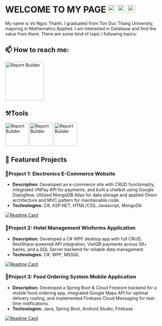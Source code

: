 # WELCOME TO MY PAGE <img src="https://github.com/user-attachments/assets/18de200d-2101-4bc2-97ee-8a8534c850ce" width="25" height="25" alt="GIF"> <img src="https://github.com/user-attachments/assets/18de200d-2101-4bc2-97ee-8a8534c850ce" width="25" height="25" alt="GIF"> <img src="https://github.com/user-attachments/assets/18de200d-2101-4bc2-97ee-8a8534c850ce" width="25" height="25" alt="GIF">

My name is Vo Ngoc Thanh. I graduated from Ton Duc Thang University, majoring in Mathematics Applied. I am interested in Database and find the value from there. There are some kind of topic I following topics:
## 📫 How to reach me:

[<img src="https://github.com/user-attachments/assets/9a7d2769-e950-4680-b1ba-f96968251a1e" width="125" height="125" alt="Report Builder">](mailto:vothanh023@gmail.com)


## ⚒️Tools
<img src="https://github.com/user-attachments/assets/d591694d-bc6a-4e50-b933-c864d84c7121" width="75" height="75" alt="Report Builder"> 

<img src="https://github.com/user-attachments/assets/fc88be57-6e27-42e1-826c-d100cc3918c2" width="75" height="75" alt="Report Builder">

<img src="https://github.com/user-attachments/assets/666620dc-f697-41c8-974d-b5d43f52fe7b" width="75" height="75" alt="Report Builder">



## 📝 Featured Projects

### 📜Project 1: Electronics E-Commerce Website
- **Description:** Developed an e-commerce site with CRUD functionality, integrated VNPay API for payments, and built a chatbot using Google Dialogflow. Utilized MongoDB Atlas for data storage and applied Onion architecture and MVC pattern for maintainable code.
- **Technologies:** C#, ASP.NET, HTML/CSS, Javascript, MongoDb

[![Readme Card](https://github-readme-stats.vercel.app/api/pin/?username=QuangHaii&repo=HotelManagement)](https://github.com/QuangHaii/HotelManagement)


### 📜Project 2: Hotel Management Winforms Application
- **Description:** Developed a C# WPF desktop app with full CRUD, RestSharp-powered API integration, VietQR payments across 58+ banks, and a SQL Server backend for reliable data management.
- **Technologies:** C#, WPF, MSSQL

[![Readme Card](https://github-readme-stats.vercel.app/api/pin/?username=theng23&repo=Purchasing-Bicycle-Dashboard)](https://github.com/theng23/Purchasing-Bicycle-Dashboard)

### 📜Project 3:  Food Ordering System Mobile Application
- **Description:** Developed a Spring Boot & Cloud Firestore backend for a mobile food-ordering app, integrated Google Maps API for optimal delivery routing, and implemented Firebase Cloud Messaging for real-time notifications.
- **Technologies:** Java, Spring Boot, Android Studio, Firebase

[![Readme Card](https://github-readme-stats.vercel.app/api/pin/?username=theng23&repo=E-commerce-Website-Performance-Analysis-SQL)](https://github.com/theng23/E-commerce-Website-Performance-Analysis-SQL)


<!--
### Project 7: Financial Behavior Analysis | Python, GoogleColab
- **Description:** Discover user behavior from traffic channels using Python on GoogleColab to evaluate and analyze user behavior for financial and stock companies.
- **Technologies:** Python, GoogleColab
- **Repository Link:** [Analyze-Financial-Behavior-Analysis](https://github.com/theng23/Analyze-Financial-Behavior-Analysis)
-->

<!--
### Project 2: Web Development with React
- **Description:** A responsive web application built with React and Redux.
- **Technologies:** React, Redux, JavaScript, HTML, CSS
- **Link:** [View Project](https://github.com/username/project2)

### Project 3: Machine Learning Model
- **Description:** A machine learning model to predict housing prices using Scikit-learn.
- **Technologies:** Python, Scikit-learn, Jupyter Notebook
- **Link:** [View Project](https://github.com/username/project3)
```
-->
